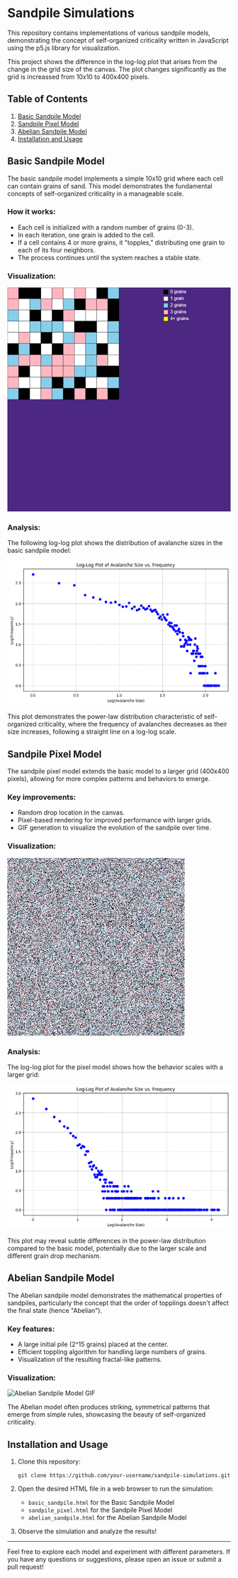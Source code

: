# Sandpile Simulations

This repository contains implementations of various sandpile models, demonstrating the concept of self-organized criticality written in JavaScript using the p5.js library for visualization.

This project shows the difference in the log-log plot that arises from the change in the grid size of the canvas. The plot changes significantly as the grid is increassed from 10x10 to 400x400 pixels.

## Table of Contents

1. [Basic Sandpile Model](#basic-sandpile-model)
2. [Sandpile Pixel Model](#sandpile-pixel-model)
3. [Abelian Sandpile Model](#abelian-sandpile-model)
4. [Installation and Usage](#installation-and-usage)

## Basic Sandpile Model

The basic sandpile model implements a simple 10x10 grid where each cell can contain grains of sand. This model demonstrates the fundamental concepts of self-organized criticality in a manageable scale.

### How it works:
- Each cell is initialized with a random number of grains (0-3).
- In each iteration, one grain is added to the cell.
- If a cell contains 4 or more grains, it "topples," distributing one grain to each of its four neighbors.
- The process continues until the system reaches a stable state.

### Visualization:
![Basic Sandpile Model GIF](basic_sandpile/grid-sandpile.gif)


### Analysis:
The following log-log plot shows the distribution of avalanche sizes in the basic sandpile model:

![Basic Sandpile Log-Log Plot](basic_sandpile/plot.png)


This plot demonstrates the power-law distribution characteristic of self-organized criticality, where the frequency of avalanches decreases as their size increases, following a straight line on a log-log scale.

## Sandpile Pixel Model

The sandpile pixel model extends the basic model to a larger grid (400x400 pixels), allowing for more complex patterns and behaviors to emerge.

### Key improvements:
- Random drop location in the canvas.
- Pixel-based rendering for improved performance with larger grids.
- GIF generation to visualize the evolution of the sandpile over time.

### Visualization:
![Sandpile Pixel Model GIF](sandpile_pixel/random-sandpile.gif)



### Analysis:
The log-log plot for the pixel model shows how the behavior scales with a larger grid:

![Sandpile Pixel Log-Log Plot](sandpile_pixel/plot_pixel.png)



This plot may reveal subtle differences in the power-law distribution compared to the basic model, potentially due to the larger scale and different grain drop mechanism.

## Abelian Sandpile Model

The Abelian sandpile model demonstrates the mathematical properties of sandpiles, particularly the concept that the order of topplings doesn't affect the final state (hence "Abelian").

### Key features:
- A large initial pile (2^15 grains) placed at the center.
- Efficient toppling algorithm for handling large numbers of grains.
- Visualization of the resulting fractal-like patterns.

### Visualization:
![Abelian Sandpile Model GIF](abelian_sandpile/sandpile.gif)


The Abelian model often produces striking, symmetrical patterns that emerge from simple rules, showcasing the beauty of self-organized criticality.

## Installation and Usage

1. Clone this repository:
   ```
   git clone https://github.com/your-username/sandpile-simulations.git
   ```
2. Open the desired HTML file in a web browser to run the simulation:
   - `basic_sandpile.html` for the Basic Sandpile Model
   - `sandpile_pixel.html` for the Sandpile Pixel Model
   - `abelian_sandpile.html` for the Abelian Sandpile Model

3. Observe the simulation and analyze the results!

---

Feel free to explore each model and experiment with different parameters. If you have any questions or suggestions, please open an issue or submit a pull request!
